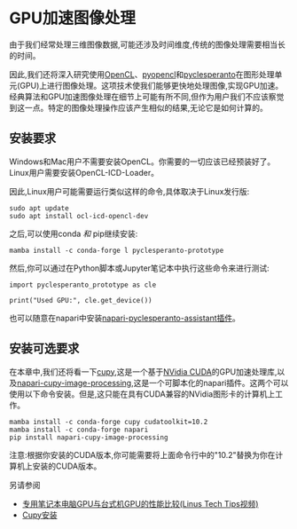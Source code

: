 # GPU加速图像处理

由于我们经常处理三维图像数据,可能还涉及时间维度,传统的图像处理需要相当长的时间。

因此,我们还将深入研究使用[OpenCL](https://www.khronos.org/opencl/)、[pyopencl](https://documen.tician.de/pyopencl/)和[pyclesperanto](https://github.com/clesperanto/pyclesperanto_prototype)在图形处理单元(GPU)上进行图像处理。这项技术使我们能够更快地处理图像,实现GPU加速。经典算法和GPU加速图像处理在细节上可能有所不同,但作为用户我们不应该察觉到这一点。特定的图像处理操作应该产生相似的结果,无论它是如何计算的。

## 安装要求
Windows和Mac用户不需要安装OpenCL。你需要的一切应该已经预装好了。Linux用户需要安装OpenCL-ICD-Loader。

因此,Linux用户可能需要运行类似这样的命令,具体取决于Linux发行版:

```
sudo apt update
sudo apt install ocl-icd-opencl-dev
```

之后,可以使用conda _和_ pip继续安装:
```
mamba install -c conda-forge l pyclesperanto-prototype
```

然后,你可以通过在Python脚本或Jupyter笔记本中执行这些命令来进行测试:
```
import pyclesperanto_prototype as cle

print("Used GPU:", cle.get_device())
```

也可以随意在napari中安装[napari-pyclesperanto-assistant插件](https://clesperanto.github.io/napari_pyclesperanto_assistant/)。

## 安装可选要求

在本章中,我们还将看一下[cupy](https://cupy.dev),这是一个基于[NVidia CUDA](https://en.wikipedia.org/wiki/CUDA)的GPU加速处理库,以及[napari-cupy-image-processing](https://github.com/haesleinhuepf/napari-cupy-image-processing),这是一个可脚本化的napari插件。这两个可以使用以下命令安装。但是,这只能在具有CUDA兼容的NVidia图形卡的计算机上工作。

```
mamba install -c conda-forge cupy cudatoolkit=10.2
mamba install -c conda-forge napari
pip install napari-cupy-image-processing
```

注意:根据你安装的CUDA版本,你可能需要将上面命令行中的"10.2"替换为你在计算机上安装的CUDA版本。

另请参阅
* [专用笔记本电脑GPU与台式机GPU的性能比较(Linus Tech Tips视频)](https://www.youtube.com/watch?v=z9fk9d6pry4)
* [Cupy安装](https://docs.cupy.dev/en/stable/install.html#installing-cupy)